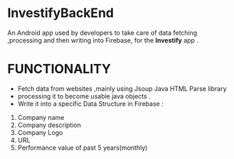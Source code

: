 # InvestifyBackEnd

An Android app used by developers to take care of data fetching ,processing and then writing into Firebase, for the **Investify** app .

# FUNCTIONALITY

-   Fetch data from websites ,mainly using Jsoup Java HTML Parse library
-  processing it to become usable java objects .
-   Write it into a specific Data Structure in Firebase :

1.  Company name
2.  Company description
3.  Company Logo    
4.  URL
5.  Performance value of past 5 years(monthly)
